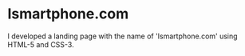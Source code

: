 # Ismartphone.com
I developed a landing page with the name of 'Ismartphone.com' using HTML-5 and CSS-3.
